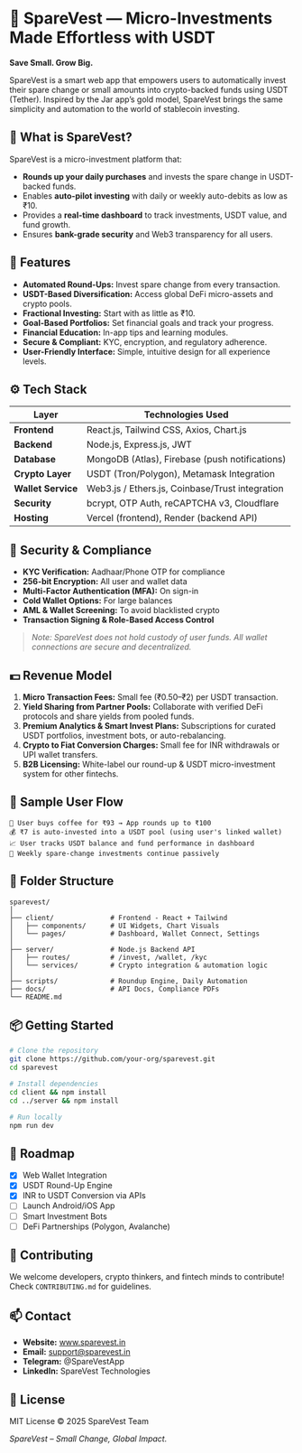 # 💼 SpareVest — Micro-Investments Made Effortless with USDT

**Save Small. Grow Big.**

SpareVest is a smart web app that empowers users to automatically invest their spare change or small amounts into crypto-backed funds using USDT (Tether). Inspired by the Jar app’s gold model, SpareVest brings the same simplicity and automation to the world of stablecoin investing.

## 🚀 What is SpareVest?

SpareVest is a micro-investment platform that:

- **Rounds up your daily purchases** and invests the spare change in USDT-backed funds.
- Enables **auto-pilot investing** with daily or weekly auto-debits as low as ₹10.
- Provides a **real-time dashboard** to track investments, USDT value, and fund growth.
- Ensures **bank-grade security** and Web3 transparency for all users.

## 🌟 Features

- **Automated Round-Ups:** Invest spare change from every transaction.
- **USDT-Based Diversification:** Access global DeFi micro-assets and crypto pools.
- **Fractional Investing:** Start with as little as ₹10.
- **Goal-Based Portfolios:** Set financial goals and track your progress.
- **Financial Education:** In-app tips and learning modules.
- **Secure & Compliant:** KYC, encryption, and regulatory adherence.
- **User-Friendly Interface:** Simple, intuitive design for all experience levels.

## ⚙️ Tech Stack

| Layer              | Technologies Used                                 |
| ------------------ | ------------------------------------------------- |
| **Frontend**       | React.js, Tailwind CSS, Axios, Chart.js           |
| **Backend**        | Node.js, Express.js, JWT                          |
| **Database**       | MongoDB (Atlas), Firebase (push notifications)    |
| **Crypto Layer**   | USDT (Tron/Polygon), Metamask Integration         |
| **Wallet Service** | Web3.js / Ethers.js, Coinbase/Trust integration   |
| **Security**       | bcrypt, OTP Auth, reCAPTCHA v3, Cloudflare        |
| **Hosting**        | Vercel (frontend), Render (backend API)           |

## 🔐 Security & Compliance

- **KYC Verification:** Aadhaar/Phone OTP for compliance
- **256-bit Encryption:** All user and wallet data
- **Multi-Factor Authentication (MFA):** On sign-in
- **Cold Wallet Options:** For large balances
- **AML & Wallet Screening:** To avoid blacklisted crypto
- **Transaction Signing & Role-Based Access Control**

> *Note: SpareVest does not hold custody of user funds. All wallet connections are secure and decentralized.*

## 💵 Revenue Model

1. **Micro Transaction Fees:** Small fee (₹0.50–₹2) per USDT transaction.
2. **Yield Sharing from Partner Pools:** Collaborate with verified DeFi protocols and share yields from pooled funds.
3. **Premium Analytics & Smart Invest Plans:** Subscriptions for curated USDT portfolios, investment bots, or auto-rebalancing.
4. **Crypto to Fiat Conversion Charges:** Small fee for INR withdrawals or UPI wallet transfers.
5. **B2B Licensing:** White-label our round-up & USDT micro-investment system for other fintechs.

## 📲 Sample User Flow

```
🛒 User buys coffee for ₹93 → App rounds up to ₹100
💰 ₹7 is auto-invested into a USDT pool (using user's linked wallet)
📈 User tracks USDT balance and fund performance in dashboard
🔁 Weekly spare-change investments continue passively
```

## 📁 Folder Structure

```
sparevest/
│
├── client/              # Frontend - React + Tailwind
│   ├── components/      # UI Widgets, Chart Visuals
│   └── pages/           # Dashboard, Wallet Connect, Settings
│
├── server/              # Node.js Backend API
│   ├── routes/          # /invest, /wallet, /kyc
│   └── services/        # Crypto integration & automation logic
│
├── scripts/             # Roundup Engine, Daily Automation
├── docs/                # API Docs, Compliance PDFs
└── README.md
```

## 📦 Getting Started

```bash
# Clone the repository
git clone https://github.com/your-org/sparevest.git
cd sparevest

# Install dependencies
cd client && npm install
cd ../server && npm install

# Run locally
npm run dev
```

## 🎯 Roadmap

- [x] Web Wallet Integration
- [x] USDT Round-Up Engine
- [x] INR to USDT Conversion via APIs
- [ ] Launch Android/iOS App
- [ ] Smart Investment Bots
- [ ] DeFi Partnerships (Polygon, Avalanche)

## 🤝 Contributing

We welcome developers, crypto thinkers, and fintech minds to contribute!  
Check `CONTRIBUTING.md` for guidelines.

## 📫 Contact

- **Website:** www.sparevest.in
- **Email:** support@sparevest.in
- **Telegram:** @SpareVestApp
- **LinkedIn:** SpareVest Technologies

## 📃 License

MIT License © 2025 SpareVest Team

*SpareVest – Small Change, Global Impact.*
